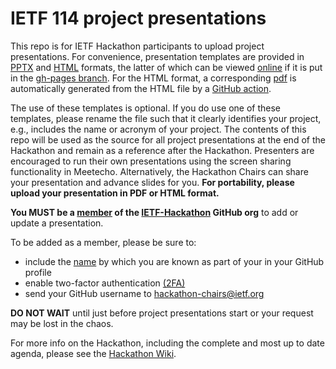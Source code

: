 # IETF 114 project presentations

This repo is for IETF Hackathon participants to upload project presentations. For convenience, presentation templates are provided in [PPTX](hackathon-presentation-template.pptx) and [HTML](hackathon-presentation-template.html) formats, the latter of which can be viewed [online](https://ietf-hackathon.github.io/ietf114-project-presentations/hackathon-presentation-template.html) if it is put in the [gh-pages branch](https://github.com/IETF-Hackathon/ietf114-project-presentations/tree/gh-pages). For the HTML format, a corresponding [pdf](https://github.com/IETF-Hackathon/ietf114-project-presentations/blob/pdfs-from-html/hackathon-presentation-template.pdf) is automatically generated from the HTML file by a [GitHub action](.github/workflows/main.yml).

The use of these templates is optional. If you do use one of these templates, please rename the file such that it clearly identifies your project, e.g., includes the name or acronym of your project. The contents of this repo will be used as the source for all project presentations at the end of the Hackathon and remain as a reference after the Hackathon. Presenters are encouraged to run their own presentations using the screen sharing functionality in Meetecho. Alternatively, the Hackathon Chairs can share your presentation and advance slides for you.  **For portability, please upload your presentation in PDF or HTML format.**

**You MUST be a [member](https://github.com/orgs/IETF-Hackathon/people) of the [IETF-Hackathon](https://github.com/IETF-Hackathon) GitHub org** to add or update a presentation. 

To be added as a member, please be sure to:

* include the [name](https://docs.github.com/en/github/setting-up-and-managing-your-github-profile/personalizing-your-profile#changing-your-profile-name) by which you are known as part of your in your GitHub profile 
* enable two-factor authentication [(2FA)](https://docs.github.com/en/github/authenticating-to-github/securing-your-account-with-two-factor-authentication-2fa)
* send your GitHub username to [hackathon-chairs@ietf.org](mailto:hackathon-chairs@ietf.org)

**DO NOT WAIT** until just before project presentations start or your request may be lost in the chaos.

For more info on the Hackathon, including the complete and most up to date agenda, please see the [Hackathon Wiki](https://trac.ietf.org/trac/ietf/meeting/wiki/114hackathon).
